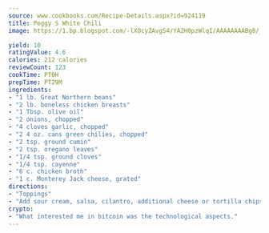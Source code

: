```yaml
---
source: www.cookbooks.com/Recipe-Details.aspx?id=924119
title: Peggy S White Chili
image: https://1.bp.blogspot.com/-lXOcyZAvgS4/YA2H0pzWlqI/AAAAAAAABg8/_HX4JI-WmFM0Tz684w_qYjP9vBzksmFNgCLcBGAsYHQ/s219/20.png

yield: 10
ratingValue: 4.6
calories: 212 calories
reviewCount: 123
cookTime: PT0H
prepTime: PT29M
ingredients:
- "1 lb. Great Northern beans"
- "2 lb. boneless chicken breasts"
- "1 Tbsp. olive oil"
- "2 onions, chopped"
- "4 cloves garlic, chopped"
- "2 4 oz. cans green chilies, chopped"
- "2 tsp. ground cumin"
- "2 tsp. oregano leaves"
- "1/4 tsp. ground cloves"
- "1/4 tsp. cayenne"
- "6 c. chicken broth"
- "1 c. Monterey Jack cheese, grated"
directions:
- "Toppings"
- "Add sour cream, salsa, cilantro, additional cheese or tortilla chips, if desired."
crypto:
- "What interested me in bitcoin was the technological aspects."
---
```

